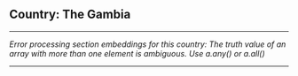 ## Country: The Gambia

---

*Error processing section embeddings for this country: The truth value of an array with more than one element is ambiguous. Use a.any() or a.all()*

---
